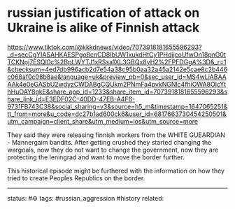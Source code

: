 # russian justification of attack on Ukraine is alike of Finnish attack


https://www.tiktok.com/@kkkdnews/video/7073918181655596293?_d=secCgYIASAHKAESPgo8cnCD8IbUW1xukdHtCy1PHdjjcoUfwOn18pnG0tTCKNpj7ESQl0c%2BpLWYTJ1xRSsa1XL3GBQx8yH2%2FPFDGgA%3D&_r=1&checksum=4ed7db996acb2d7e54a38c95b0aa32a45a2142e5cae8c2b446c068af0c08b8ae&language=uk&preview_pb=0&sec_user_id=MS4wLjABAAAAk4e0eGASbU2wdyzCWDABgCQUkm2PNmFa4pvkNGNlc4fhiOWA8OIcYthHuOAY8gkE&share_app_id=1233&share_item_id=7073918181655596293&share_link_id=E3EDF02C-40DD-47EB-A4F6-9731FB743C38&social_sharing=v3&source=h5_m&timestamp=1647065251&tt_from=more&u_code=dc27b1ad600ck6&user_id=6817663730454250501&utm_campaign=client_share&utm_medium=ios&utm_source=more

They said they were releasing finnish workers from the WHITE GUEARDIAN - Mannergaim bandits.
After getting crushed they started changing the wargoals, now they do not want to change the government, now they are protecting the leningrad and want to move the border further. 

This historical episode might be furthered with the information on how they tried to create Peoples Republics on the border.


---
status: #⚙️ 
tags: #russian_aggression #history 
related: 